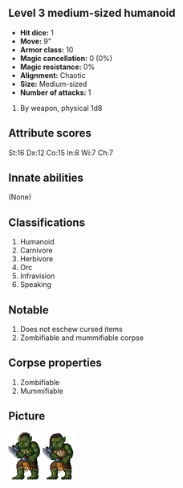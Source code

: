 ## Level 3 medium-sized humanoid

- **Hit dice:** 1
- **Move:** 9"
- **Armor class:** 10
- **Magic cancellation:** 0 (0%)
- **Magic resistance:** 0%
- **Alignment:** Chaotic
- **Size:** Medium-sized
- **Number of attacks:** 1
1. By weapon, physical 1d8

## Attribute scores

St:16 Dx:12 Co:15 In:8 Wi:7 Ch:7

## Innate abilities

(None)

## Classifications

1. Humanoid
2. Carnivore
3. Herbivore
4. Orc
5. Infravision
6. Speaking

## Notable

1. Does not eschew cursed items
2. Zombifiable and mummifiable corpse

## Corpse properties

1. Zombifiable
2. Mummifiable

## Picture

![Orc](https://github.com/hyvanmielenpelit/GnollHackTileSet/blob/main/Monsters/orc/orc.png?raw=true) ![Orc](https://github.com/hyvanmielenpelit/GnollHackTileSet/blob/main/Monsters/orc/orc_female.png)
